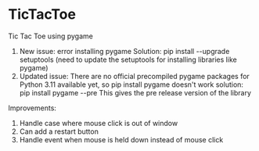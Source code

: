 # TicTacToe
Tic Tac Toe using pygame

1) New issue: error installing pygame
Solution:
pip install --upgrade setuptools
(need to update the setuptools for installing libraries like pygame)
2) Updated issue: There are no official precompiled pygame packages for Python 3.11 available yet, so pip install pygame doesn't work
solution: pip install pygame --pre
This gives the pre release version of the library

Improvements:
1. Handle case where mouse click is out of window
2. Can add a restart button
3. Handle event when mouse is held down instead of mouse click